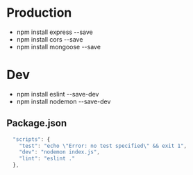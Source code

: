 # Production
- npm install express --save
- npm install cors --save
- npm install mongoose --save

# Dev
- npm install eslint --save-dev
- npm install nodemon --save-dev

## Package.json 
```js
  "scripts": {
    "test": "echo \"Error: no test specified\" && exit 1",
    "dev": "nodemon index.js",
    "lint": "eslint ."
  },
```